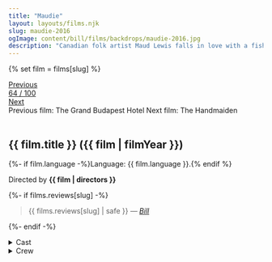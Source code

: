 ```yaml
---
title: "Maudie"
layout: layouts/films.njk
slug: maudie-2016
ogImage: content/bill/films/backdrops/maudie-2016.jpg
description: "Canadian folk artist Maud Lewis falls in love with a fishmonger while working for him as a live-in housekeeper."
---
```


{% set film = films[slug] %}

<nav class="films">
  <div class="prev">
    <a href="../the-grand-budapest-hotel-2014"><i class="fa-solid fa-chevron-left fa-xs"></i> Previous</a>
  </div>
  <div>
    <a class="simple" href="../">64 / 100</a>
  </div>
  <div class="next">
    <a href="../the-handmaiden-2016">Next <i class="fa-solid fa-chevron-right fa-xs"></i></a>
  </div>
  <div class="hint">
    <span class="prev-hint">
      <span class="sr-only">Previous film:</span>
      The Grand Budapest Hotel
    </span>
    <span class="next-hint">
      <span class="sr-only">Next film:</span>
      The Handmaiden
    </span>
  </div>
</nav>

<article class="film slug-maudie-2016">
  <div class="backdrop-and-poster">
    <img class="poster" src="../films/posters/{{ slug }}.jpg" alt="">
    <img class="backdrop" src="../films/backdrops/{{ slug }}.jpg" alt="">
  </div>

  <h1>{{ film.title }} ({{ film | filmYear }})</h1>

  <p>
    {%- if film.language -%}Language: {{ film.language }}.{% endif %}
    
  </p>

  <p class="director">
    Directed by <strong>{{ film | directors }}</strong>
  </p>

  {%- if films.reviews[slug] -%}
    <blockquote> 
      {{ films.reviews[slug] | safe }} <em>—&nbsp;<a href="/bill">Bill</a></em>
    </blockquote> 
  {%- endif -%}

  <section class="film-detail">
    <div>
      <details>
        <summary>
          <i class="fa-solid fa-masks-theater"></i>
          Cast
        </summary>
        <ul>
          {%- for cast in film.credits.cast -%}
            <li>
              {{ cast.name }} as <em>{{ cast.character }}</em>
            </li>
          {%- endfor -%}
        </ul>
      </details>
      <details>
        <summary>
          <i class="fa-solid fa-clapperboard"></i>
          Crew
        </summary>
        <ul>
          {%- for crew in film.credits.crew -%}
            <li>
              {{ crew.name }} &mdash; <em>{{ crew.job }}</em>
            </li>
          {%- endfor -%}
        </ul>
      </details>
    </div>
  </section>
</article>
